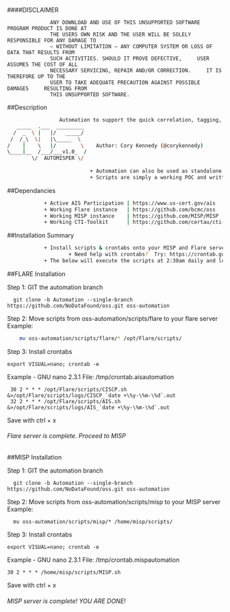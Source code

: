 ####DISCLAIMER

                  ANY DOWNLOAD AND USE OF THIS UNSUPPORTED SOFTWARE PROGRAM PRODUCT IS DONE AT
                  THE USERS OWN RISK AND THE USER WILL BE SOLELY RESPONSIBLE FOR ANY DAMAGE TO
                  – WITHOUT LIMITATION – ANY COMPUTER SYSTEM OR LOSS OF DATA THAT RESULTS FROM
                  SUCH ACTIVITIES. SHOULD IT PROVE DEFECTIVE,     USER ASSUMES THE COST OF ALL
                  NECESSARY SERVICING, REPAIR AND/OR CORRECTION.     IT IS THEREFORE UP TO THE
                  USER TO TAKE ADEQUATE PRECAUTION AGAINST POSSIBLE DAMAGES     RESULTING FROM
                  THIS UNSUPPORTED SOFTWARE.

##Description

```bash        
                 Automation to support the quick correlation, tagging, and visualization of AIS data.   
   _____  .___  _________           
  /  _  \ |   |/   _____/                           
 /  /_\  \|   |\_____  \                            
/    |    \   |/        \    Author: Cory Kennedy (@corykennedy)                       
\____|__  /___/___v1.0_  /                          
        \/  AUTOMISPER \/                            
                   
                           + Automation can also be used as standalone scripts                          
                           + Scripts are simply a working POC and written to only support TAXII 1.1  
```
                                                    
##Dependancies
```bash
            + Active AIS Participation | https://www.us-cert.gov/ais                    
            + Working Flare instance   | https://github.com/bcmc/oss
            + Working MISP instance    | https://github.com/MISP/MISP                      
            + Working CTI-Toolkit      | https://github.com/certau/cti-toolkit.git (MISP server)
```
                             
##Installation Summary
```bash
            + Install scripts & crontabs onto your MISP and Flare servers               
                    + Need help with crontabs?  Try: https://crontab.guru/                   
            + The below will execute the scripts at 2:30am daily and log all output
```
                               
##FLARE Installation

Step 1: GIT the automation branch

      git clone -b Automation --single-branch https://github.com/NoDataFound/oss.git oss-automation

Step 2:  Move scripts from oss-automation/scripts/flare to your flare server
  Example: 
```bash    
    mv oss-automation/scripts/flare/* /opt/Flare/scripts/
```
    
Step 3: Install crontabs

    export VISUAL=nano; crontab -e

Example  - GNU nano 2.3.1                    File: /tmp/crontab.aisautomation

     30 2 * * * /opt/Flare/scripts/CISCP.sh &>/opt/Flare/scripts/logs/CISCP_`date +\%y-\%m-\%d`.out
     32 2 * * * /opt/Flare/scripts/AIS.sh &>/opt/Flare/scripts/logs/AIS_`date +\%y-\%m-\%d`.out

Save with ctrl + x

###### Flare server is complete. Proceed to MISP

##MISP Installation

Step 1: GIT the automation branch

      git clone -b Automation --single-branch https://github.com/NoDataFound/oss.git oss-automation

Step 2:  Move scripts from oss-automation/scripts/misp to your MISP server
  Example: 
    
      mv oss-automation/scripts/misp/* /home/misp/scripts/

Step 3: Install crontabs

    export VISUAL=nano; crontab -e

Example  - GNU nano 2.3.1                    File: /tmp/crontab.mispautomation

    30 2 * * * /home/misp/scripts/MISP.sh

Save with ctrl + x

###### MISP server is complete! YOU ARE DONE!

